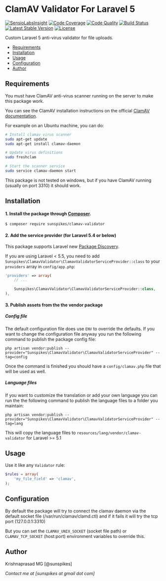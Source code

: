# ClamAV Validator For Laravel 5

[![SensioLabsInsight](https://insight.sensiolabs.com/projects/80f28825-1385-4daa-aaad-0e4c6b6b3910/mini.png)](https://insight.sensiolabs.com/projects/80f28825-1385-4daa-aaad-0e4c6b6b3910)
[![Code Coverage](https://scrutinizer-ci.com/g/sunspikes/clamav-validator/badges/coverage.png?b=master)](https://scrutinizer-ci.com/g/sunspikes/clamav-validator/?branch=master)
[![Code Quality](https://scrutinizer-ci.com/g/sunspikes/clamav-validator/badges/quality-score.png?b=master)](https://scrutinizer-ci.com/g/sunspikes/clamav-validator)
[![Build Status](https://travis-ci.org/sunspikes/clamav-validator.svg?branch=master)](https://travis-ci.org/sunspikes/clamav-validator) 
[![Latest Stable Version](https://poser.pugx.org/sunspikes/clamav-validator/v/stable)](https://packagist.org/packages/sunspikes/clamav-validator)
[![License](https://poser.pugx.org/sunspikes/clamav-validator/license)](https://packagist.org/packages/sunspikes/clamav-validator)

Custom Laravel 5 anti-virus validator for file uploads.

* [Requirements](#requirements)
* [Installation](#installation)
* [Usage](#usage)
* [Configuration](#configuration)
* [Author](#author)

<a name="requirements"></a> 
## Requirements

You must have ClamAV anti-virus scanner running on the server to make this package work.

You can see the ClamAV installation instructions on the official [ClamAV documentation](http://www.clamav.net/documents/installing-clamav).

For example on an Ubuntu machine, you can do:

```sh
# Install clamav virus scanner
sudo apt-get update
sudo apt-get install clamav-daemon

# Update virus definitions
sudo freshclam

# Start the scanner service
sudo service clamav-daemon start
```

This package is not tested on windows, but if you have ClamAV running (usually on port 3310) it should work.

<a name="installation"></a>
## Installation

#### 1. Install the package through [Composer](http://getcomposer.org).
   
   ```bash
   $ composer require sunspikes/clamav-validator
   ```

#### 2. Add the service provider (for Laravel 5.4 or below)

This package supports Laravel new [Package Discovery](https://laravel.com/docs/5.5/packages#package-discovery).
    
If you are using Laravel < 5.5, you need to add `Sunspikes\ClamavValidator\ClamavValidatorServiceProvider::class` to your `providers` array in `config/app.php`:

```php
'providers' => array(
	// ...

	Sunspikes\ClamavValidator\ClamavValidatorServiceProvider::class,
),
```
#### 3. Publish assets from the the vendor package

##### Config file

The default configuration file does use `ENV` to override the defaults. If you want to change the configuration file 
anyway you run the following command to publish the package config file:

    php artisan vendor:publish --provider="Sunspikes\ClamavValidator\ClamavValidatorServiceProvider" --tag=config

Once the command is finished you should have a `config/clamav.php` file that will be used as well.

##### Language files

If you want to customize the translation or add your own language you can run the the following command to
publish the language files to a folder you maintain:

    php artisan vendor:publish --provider="Sunspikes\ClamavValidator\ClamavValidatorServiceProvider" --tag=lang

This will copy the language files to `resources/lang/vendor/clamav-validator` for Laravel >= 5.1

<a name="usage"></a>
## Usage

Use it like any `Validator` rule:

```php
$rules = array(
	'my_file_field' => 'clamav',
);
```

<a name="configuration"></a>
## Configuration

By default the package will try to connect the clamav daemon via the default socket file (/var/run/clamav/clamd.ctl) and if it fails it will try the tcp port (127.0.0.1:3310)

But you can set the `CLAMAV_UNIX_SOCKET` (socket file path) or `CLAMAV_TCP_SOCKET` (host:port) environment variables to override this.

<a name="author"></a>
## Author

Krishnaprasad MG [@sunspikes]

_Contact me at [sunspikes at gmail dot com]_
